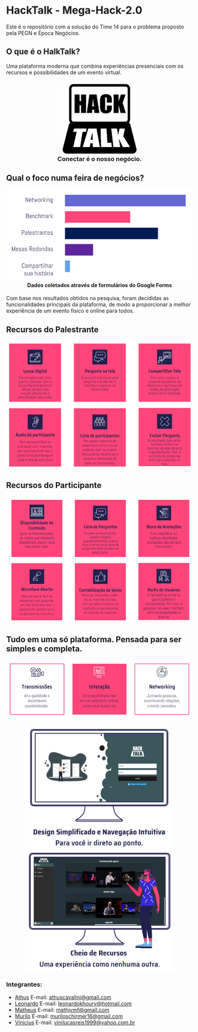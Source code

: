# HackTalk - Mega-Hack-2.0
Este é o repositório com a solução do Time 14 para o problema proposto pela PEGN e Época Negócios.

## O que é o HalkTalk?
Uma plataforma moderna que combina experiências presenciais com os recursos e possibilidades de um evento virtual.

<h3 align="center">
  <img src="assets/hack1-black.png" width="200px" /><br>
  <b>Conectar é o nosso negócio.</b>
</h2>


## Qual o foco numa feira de negócios?
<h4 align="center">
  <img src="assets/stats.PNG"/><br>
  Dados coletados através de formulários do Google Forms
</h3>

Com base nos resultados obtidos na pesquisa, foram decididas as funcionalidades principais da plataforma, de modo a proporcionar a melhor experiência de um evento físico e online para todos.


## Recursos do Palestrante
<h4 align="center">
  <img src="assets/recursos-palestrante.PNG" width="700px"/><br>
</h4>


## Recursos do Participante
<h4 align="center">
  <img src="assets/recursos-participante.PNG" width="720px"/><br>
</h4>


## Tudo em uma só plataforma. Pensada para ser simples e completa. 
<h4 align="center">
  <img src="assets/resumo.PNG"/><br>
</h4>

<h4 align="center">
  <img src="assets/tela1.PNG" width="400px"/>
  <img src="assets/tela2.PNG" width="400px"/>
</h4>


### Integrantes:
- [Athus](https://github.com/athuscavalini) E-mail: athuscavalini@gmail.com
- [Leonardo](https://github.com/LKhoe) E-mail: leonardokhoury@hotmail.com
- [Matheus](https://github.com/Math-Gomes) E-mail: mathjvmf@gmail.com
- [Murilo](https://github.com/Muriloide21/) E-mail: muriloschirmer16@gmail.com
- [Vinicius](https://github.com/VLRTroll) E-mail: vinilucasreis1999@yahoo.com.br

